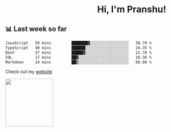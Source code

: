 <div align="right" >
   
   <H1>Hi, I'm Pranshu!</H1>

</div>

## 📊 Last week so far
<!--START_SECTION:waka-->

```txt
JavaScript   50 mins         ███████▓░░░░░░░░░░░░░░░░░   30.79 %
TypeScript   40 mins         ██████░░░░░░░░░░░░░░░░░░░   24.35 %
Bash         37 mins         █████▓░░░░░░░░░░░░░░░░░░░   22.78 %
SQL          17 mins         ██▓░░░░░░░░░░░░░░░░░░░░░░   10.36 %
Markdown     14 mins         ██▒░░░░░░░░░░░░░░░░░░░░░░   08.80 %
```

<!--END_SECTION:waka-->

Check out my [website](https://pranshu05.vercel.app)

<img align="left" width="150" src="https://user-images.githubusercontent.com/70943732/209951571-93b7afe5-f523-4683-b725-5d94b287e94e.png">

